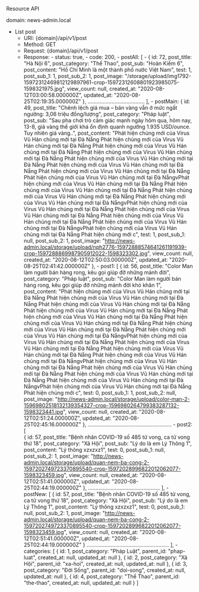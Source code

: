 Resource API

domain: news-admin.local

- List post
    * URI: {domain}/api/v1/post
    * Method: GET
    * Request: {domain}/api/v1/post
    * Response:
            - status: true,
            - code: 200,
            - postAll: [
                - {
                    id: 72,
                    post_title: "Hà Nội 6",
                    post_category: "Thể Thao",
                    post_sub: "Hoàn Kiếm 6",
                    post_content: "Hồ Chí Minh là một thành phố nước Việt Nam",
                    test: 1,
                    post_sub_1: 1,
                    post_sub_2: 1,
                    post_image: 
                        "/storage/upload/img1792-15972312469812129897961-crop-15972312608801923985075-1598321975.jpg",
                    view_count: null,
                    created_at: "2020-08-12T03:00:58.000000Z",
                    updated_at: "2020-08-25T02:19:35.000000Z"
                },
                ......................................
            ],
            - postMain: {
                id: 49,
                post_title: "Chênh lệch giá mua – bán vàng vẫn ở mức ngất ngưởng: 3,06 triệu đồng/lượng",
                post_category: "Pháp luật",
                post_sub: 
                    "Sau pha chơi trò cảm giác mạnh ngày hôm qua, hôm nay, 13-8, giá vàng thế giới khá ổn định quanh ngưỡng 1.935 USD/ounce. Tuy nhiên giá vàng..",
                    post_content: "Phát hiện chủng mới của Virus Vũ Hán chủng mới tại Đà Nẵng Phát hiện chủng mới của Virus Vũ Hán chủng mới tại Đà Nẵng Phát hiện chủng mới của Virus Vũ Hán chủng mới tại Đà Nẵng Phát hiện chủng mới của Virus Vũ Hán chủng mới tại Đà Nẵng Phát hiện chủng mới của Virus Vũ Hán chủng mới tại Đà Nẵng Phát hiện chủng mới của Virus Vũ Hán chủng mới tại Đà Nẵng Phát hiện chủng mới của Virus Vũ Hán chủng mới tại Đà Nẵng Phát hiện chủng mới của Virus Vũ Hán chủng mới tại Đà NẵngvPhát hiện chủng mới của Virus Vũ Hán chủng mới tại Đà Nẵng Phát hiện chủng mới của Virus Vũ Hán chủng mới tại Đà Nẵng Phát hiện chủng mới của Virus Vũ Hán chủng mới tại Đà Nẵng Phát hiện chủng mới của Virus Vũ Hán chủng mới tại Đà NẵngvPhát hiện chủng mới của Virus Vũ Hán chủng mới tại Đà Nẵng Phát hiện chủng mới của Virus Vũ Hán chủng mới tại Đà Nẵng Phát hiện chủng mới của Virus Vũ Hán chủng mới tại Đà Nẵng Phát hiện chủng mới của Virus Vũ Hán chủng mới tại Đà NẵngvPhát hiện chủng mới của Virus Vũ Hán chủng mới tại Đà Nẵng Phát hiện chủng mới c",
                test: 1,
                post_sub_1: null,
                post_sub_2: 1,
                post_image: 
                    "http://news-admin.local/storage/upload/nph2776-15972888574641261191939-crop-1597288869987905912022-1598323302.jpg",
                view_count: null,
                created_at: "2020-08-12T02:50:03.000000Z",
                updated_at: "2020-08-25T02:41:42.000000Z"
            },
            - post1: [
                {
                    id: 56,
                    post_title: "Color Man làm người bán hàng rong, kêu gọi giúp đỡ những mảnh đời",
                    post_category: "Pháp luật",
                    post_sub: "Color Man làm người bán hàng rong, kêu gọi giúp đỡ những mảnh đời khó khăn 1",
                    post_content: 
                        "Phát hiện chủng mới của Virus Vũ Hán chủng mới tại Đà Nẵng Phát hiện chủng mới của Virus Vũ Hán chủng mới tại Đà Nẵng Phát hiện chủng mới của Virus Vũ Hán chủng mới tại Đà Nẵng Phát hiện chủng mới của Virus Vũ Hán chủng mới tại Đà Nẵng Phát hiện chủng mới của Virus Vũ Hán chủng mới tại Đà Nẵng Phát hiện chủng mới của Virus Vũ Hán chủng mới tại Đà Nẵng Phát hiện chủng mới của Virus Vũ Hán chủng mới tại Đà Nẵng Phát hiện chủng mới của Virus Vũ Hán chủng mới tại Đà NẵngvPhát hiện chủng mới của Virus Vũ Hán chủng mới tại Đà Nẵng Phát hiện chủng mới của Virus Vũ Hán chủng mới tại Đà Nẵng Phát hiện chủng mới của Virus Vũ Hán chủng mới tại Đà Nẵng Phát hiện chủng mới của Virus Vũ Hán chủng mới tại Đà NẵngvPhát hiện chủng mới của Virus Vũ Hán chủng mới tại Đà Nẵng Phát hiện chủng mới của Virus Vũ Hán chủng mới tại Đà Nẵng Phát hiện chủng mới của Virus Vũ Hán chủng mới tại Đà Nẵng Phát hiện chủng mới của Virus Vũ Hán chủng mới tại Đà NẵngvPhát hiện chủng mới của Virus Vũ Hán chủng mới tại Đà Nẵng Phát hiện chủng mới c",
                    test: 0,
                    post_sub_1: 1,
                    post_sub_2: null,
                    post_image: 
                        "http://news-admin.local/storage/upload/color-man-2-15969802518132139354327-crop-1596980264799383287132-1598323441.jpg",
                    view_count: null,
                    created_at: "2020-08-12T02:51:24.000000Z",
                    updated_at: "2020-08-25T02:45:16.000000Z"
                },
            ........................................................
            - post2: [            
                {
                    id: 57,
                    post_title: "Bệnh nhân COVID-19 số 485 tử vong, ca tử vong thứ 18",
                    post_category: "Xã Hội",
                    post_sub: "Lý do là em Lý Thông 1",
                    post_content: "Lý thông xzxzxz1",
                    test: 0,
                    post_sub_1: null,
                    post_sub_2: 1,
                    post_image: 
                        "http://news-admin.local/storage/upload/quan-nem-ba-cong-2-1597202749723370895540-crop-15972028996822012062077-1598323459.jpg",
                    view_count: null,
                    created_at: "2020-08-12T02:51:41.000000Z",
                    updated_at: "2020-08-25T02:44:19.000000Z"
                },
                ................................................
            ],
            - postNew: [
                {
                    id: 57,
                    post_title: "Bệnh nhân COVID-19 số 485 tử vong, ca tử vong thứ 18",
                    post_category: "Xã Hội",
                    post_sub: "Lý do là em Lý Thông 1",
                    post_content: "Lý thông xzxzxz1",
                    test: 0,
                    post_sub_1: null,
                    post_sub_2: 1,
                    post_image: 
                        "http://news-admin.local/storage/upload/quan-nem-ba-cong-2-1597202749723370895540-crop-15972028996822012062077-1598323459.jpg",
                    view_count: null,
                    created_at: "2020-08-12T02:51:41.000000Z",
                    updated_at: "2020-08-25T02:44:19.000000Z"
                }
                .......................................................
            ],
            - categories: [
                {
                    id: 1,
                    post_category: "Pháp Luật",
                    parent_id: "phap-luat",
                    created_at: null,
                    updated_at: null
                },
                {
                    id: 2,
                    post_category: "Xã Hội",
                    parent_id: "xa-hoi",
                    created_at: null,
                    updated_at: null
                },
                {
                    id: 3,
                    post_category: "Đời Sống",
                    parent_id: "doi-song",
                    created_at: null,
                    updated_at: null
                },
                {
                    id: 4,
                    post_category: "Thể Thao",
                    parent_id: "the-thao",
                    created_at: null,
                    updated_at: null
                }
            ]
